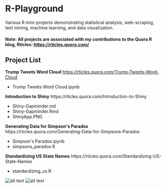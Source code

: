 # R-Playground
Various R mini-projects demonstrating statistical analysis, web-scraping, text mining, machine learning, and data visualization.
#### Note: All projects are associated with my contributions to the Quora R blog, Rticles: https://rticles.quora.com/

## Project List
<b>Trump Tweets Word Cloud</b> https://rticles.quora.com/Trump-Tweets-Word-Cloud <br>
<ul>
  <li>Trump Tweets Word Cloud.ipynb</li>
</ul>
<b>Introduction to Shiny</b> https://rticles.quora.com/Introduction-to-Shiny <br>
<ul>
  <li>Shiny-Gapminder.md</li>
  <li>Shiny-Gapminder.Rmd</li>
  <li>ShinyApp.PNG</li>
</ul>
<b>Generating Data for Simpson's Paradox</b> https://rticles.quora.com/Generating-Data-for-Simpsons-Paradox <br>
<ul>
  <li>Simpson's Paradox.ipynb</li>
  <li>simpsons_paradox.R</li>
</ul>
<b>Standardizing US State Names</b> https://rticles.quora.com/Standardizing-US-State-Names <br>
<ul>
  <li>standardizing_us.R</li>
</ul>

![alt text](https://qph.fs.quoracdn.net/main-qimg-3fad725271a5cf9afd8fb7d3c7f3da8c)
![alt text](https://qph.fs.quoracdn.net/main-qimg-8afec86ab2d4fa5f9e02f4fc1837a755)
